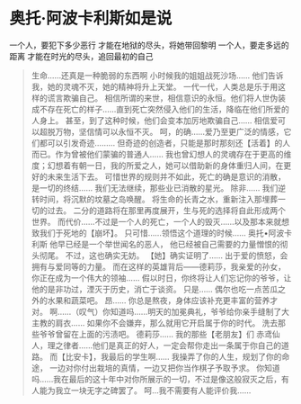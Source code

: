 # 奥托·阿波卡利斯如是说

一个人，要犯下多少恶行
 才能在地狱的尽头，将她带回黎明
 一个人，要走多远的距离
 才能在时光的尽头，追回最初的自己



> 生命……还真是一种脆弱的东西啊
> 小时候我的姐姐战死沙场……
> 他们告诉我，她的灵魂不灭，她的精神将升上天堂。
> 一代一代，人类总是乐于用这样的谎言欺骗自己。
> 相信所谓的来世，相信意识的永恒。他们将人世伪装成不存在死亡的样子……直到死亡突然侵入他们的生活，降临在他们所爱的人身上。
> 甚至，到了这种时候，他们会变本加厉地欺骗自己……
> 相信爱可以超脱万物，坚信情可以永恒不灭。
> 呵，的确……爱乃至更广泛的情感，它们都可以引发奇迹………
> 但奇迹的创造者，只能是那时那刻还【活着】的人而已。作为曾被他们蒙骗的普通人……
> 我也曾幻想人的灵魂存在于更高的维度；幻想着有朝一日，我的所爱之人，她可以借助新的身体重归人间，在更好的未来生活下去。
> 可惜世界的规则并不如此，死亡的确是意识的消散，是一切的终结……
> 我们无法继续，那些业已消散的星光。
> 除非……
> 我们逆转时间，将沉默的坟墓之岛唤醒。
> 将生命的长青之水，重新注入那埋葬一切的过去。
> 二分的道路将在那里再度展开，生与死的选择将自此形成两个世界。
> 而代价……不过是一个人的死亡，一个人的毁灭……以及那本来就想致我们于死地的【崩坏】。
> 只可惜……领悟这个道理的时候……
> 奥托•阿波卡利斯
> 他早已经是一个举世闻名的恶人，
> 他已经被自己需要的力量憎恨的彻头彻尾。
> 不过，这也确实无妨。
> 【她】确实证明了……
> 出于爱的愤怒，会拥有与爱同等的力量。
> 而在这样的英雄背后——德莉莎，我亲爱的孙女，你正在成为一个伟大的领袖……
> 假以时日，你终将让人们忘记你的爷爷，让他的是非功过，湮灭于历史，消亡于谈资。
> 只是……
> 偶尔也吃一点苦瓜之外的水果和蔬菜吧。
> 昂……
> 你总是熬夜，身体应该补充更丰富的营养才对。
> 啊……（叹气）你知道吗……明天的加冕典礼，爷爷给你亲手缝制了大主教的肩衣……
> 如果你不会嫌弃，那么就用它开启属于你的时代。
> 洗去那些爷爷曾留在上面的污渍吧。
> 德莉莎……
> 我的那些【老朋友】们
> 赤鸢仙人，理之律者……他们是真正的好人，一定会帮你走出一条属于你自己的道路。
> 而【比安卡】，我最后的学生啊……
> 我操弄了你的人生，规划了你的命途，
> 一边对你付出栽培的真情，一边又把你当作棋子予取予求。
> 你知道吗……我在最后的这十年中对你所展示的一切，不过是像这般寂灭之后，有人能为我立一块无字之碑罢了。
> 呵…我不需要有人能评价我……​

